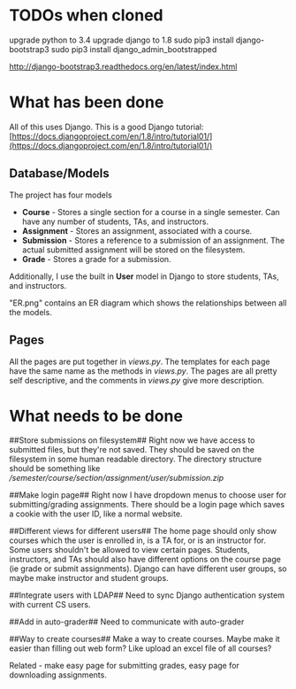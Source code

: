 # TODOs when cloned #
upgrade python to 3.4
upgrade django to 1.8
sudo pip3 install django-bootstrap3
sudo pip3 install django_admin_bootstrapped

http://django-bootstrap3.readthedocs.org/en/latest/index.html
# What has been done #
All of this uses Django. This is a good Django tutorial: [https://docs.djangoproject.com/en/1.8/intro/tutorial01/](https://docs.djangoproject.com/en/1.8/intro/tutorial01/)

## Database/Models ##
The project has four models

* **Course** - Stores a single section for a course in a single semester. Can have any number of students, TAs, and instructors.
* **Assignment** - Stores an assignment, associated with a course.
* **Submission** - Stores a reference to a submission of an assignment. The actual submitted assignment will be stored on the filesystem.
* **Grade** - Stores a grade for a submission.

Additionally, I use the built in **User** model in Django to store students, TAs, and instructors.

"ER.png" contains an ER diagram which shows the relationships between all the models.

## Pages ##
All the pages are put together in *views.py*. The templates for each page have the same name as the methods in *views.py*. The pages are all pretty self descriptive, and the comments in *views.py* give more description.

# What needs to be done #

##Store submissions on filesystem##
Right now we have access to submitted files, but they're not saved. They should be saved on the filesystem in some human readable directory. The directory structure should be something like */semester/course/section/assignment/user/submission.zip*

##Make login page##
Right now I have dropdown menus to choose user for submitting/grading assignments. There should be a login page which saves a cookie with the user ID, like a normal website.

##Different views for different users##
The home page should only show courses which the user is enrolled in, is a TA for, or is an instructor for. Some users shouldn't be allowed to view certain pages. Students, instructors, and TAs should also have different options on the course page (ie grade or submit assignments). Django can have different user groups, so maybe make instructor and student groups.

##Integrate users with LDAP##
Need to sync Django authentication system with current CS users.

##Add in auto-grader##
Need to communicate with auto-grader

##Way to create courses##
Make a way to create courses. Maybe make it easier than filling out web form? Like upload an excel file of all courses?

Related - make easy page for submitting grades, easy page for downloading assignments.
